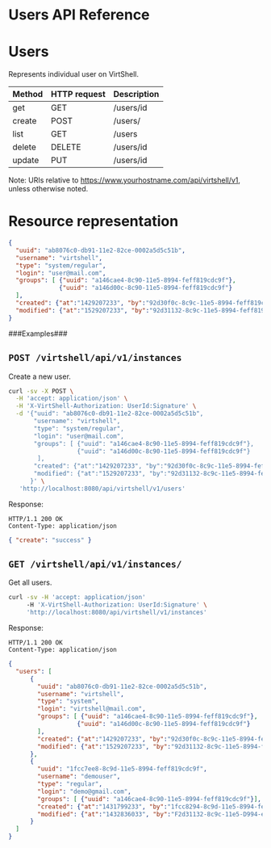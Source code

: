 Users API Reference
===================

Users
=====
Represents individual user on VirtShell.


| Method | HTTP request | Description |
| --- | --- | ---- |
| get | GET | /users/id | Gets one user by ID. |
| create | POST | /users/ | Inserts a new user in the system. |
| list | GET | /users | Retrieves the list of users. | 
| delete | DELETE | /users/id | Deletes an existing user. |
| update | PUT | /users/id | Updates an existing user. |

Note:
URIs relative to https://www.yourhostname.com/api/virtshell/v1, unless otherwise noted.

Resource representation
=======================
```json
{
  "uuid": "ab8076c0-db91-11e2-82ce-0002a5d5c51b",
  "username": "virtshell",
  "type": "system/regular",
  "login": "user@mail.com",
  "groups": [ {"uuid": "a146cae4-8c90-11e5-8994-feff819cdc9f"},
              {"uuid": "a146d00c-8c90-11e5-8994-feff819cdc9f"}
  ],
  "created": {"at":"1429207233", "by":"92d30f0c-8c9c-11e5-8994-feff819cdc9f"},
  "modified": {"at":"1529207233", "by":"92d31132-8c9c-11e5-8994-feff819cdc9f"}
}
```

###Examples###

`POST /virtshell/api/v1/instances`
--------------------------------------------

Create a new user.

```sh
curl -sv -X POST \
  -H 'accept: application/json' \
  -H 'X-VirtShell-Authorization: UserId:Signature' \
  -d '{"uuid": "ab8076c0-db91-11e2-82ce-0002a5d5c51b",
       "username": "virtshell",
       "type": "system/regular",
       "login": "user@mail.com",
       "groups": [ {"uuid": "a146cae4-8c90-11e5-8994-feff819cdc9f"},
                   {"uuid": "a146d00c-8c90-11e5-8994-feff819cdc9f"}
        ],
       "created": {"at":"1429207233", "by":"92d30f0c-8c9c-11e5-8994-feff819cdc9f"},
       "modified": {"at":"1529207233", "by":"92d31132-8c9c-11e5-8994-feff819cdc9f"}
      }' \
   'http://localhost:8080/api/virtshell/v1/users'
```

Response:
```
HTTP/1.1 200 OK
Content-Type: application/json
```
```json
{ "create": "success" }
```

`GET /virtshell/api/v1/instances/`
----------------------------------------------

Get all users.

```sh
curl -sv -H 'accept: application/json' 
     -H 'X-VirtShell-Authorization: UserId:Signature' \ 
     'http://localhost:8080/api/virtshell/v1/instances'
```

Response:
```
HTTP/1.1 200 OK
Content-Type: application/json
```
```json
{
  "users": [
      {
        "uuid": "ab8076c0-db91-11e2-82ce-0002a5d5c51b",
        "username": "virtshell",
        "type": "system",
        "login": "virtshell@mail.com",
        "groups": [ {"uuid": "a146cae4-8c90-11e5-8994-feff819cdc9f"},
                   {"uuid": "a146d00c-8c90-11e5-8994-feff819cdc9f"}
        ],        
        "created": {"at":"1429207233", "by":"92d30f0c-8c9c-11e5-8994-feff819cdc9f"},
        "modified": {"at":"1529207233", "by":"92d31132-8c9c-11e5-8994-feff819cdc9f"}
      },
      {
        "uuid": "1fcc7ee8-8c9d-11e5-8994-feff819cdc9f",
        "username": "demouser",
        "type": "regular",
        "login": "demo@gmail.com",
        "groups": [ {"uuid": "a146cae4-8c90-11e5-8994-feff819cdc9f"}],        
        "created": {"at":"1431799233", "by":"1fcc8294-8c9d-11e5-8994-feff819cdc9f"},
        "modified": {"at":"1432836033", "by":"F2d31132-8c9c-11e5-D994-eeff819cdc9f"}
      }      
  ]
}   
```
